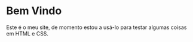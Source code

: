 # Bem Vindo

Este é o meu site, de momento estou a usá-lo para testar algumas coisas em HTML e CSS.
